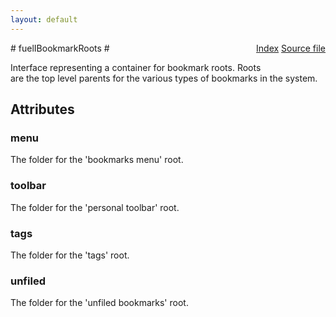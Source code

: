 ```yaml
---
layout: default
---
```

<div class='links' style='float:right'><a href="../index.html">Index</a>
<a href="http://dxr.mozilla.org/mozilla-central/source/browser/fuel/fuelIApplication.idl">Source file</a>
</div>
# fuelIBookmarkRoots #
  
Interface representing a container for bookmark roots. Roots  
are the top level parents for the various types of bookmarks in the system.  
  

## Attributes ##

### menu ###
  
The folder for the 'bookmarks menu' root.  
  

### toolbar ###
  
The folder for the 'personal toolbar' root.  
  

### tags ###
  
The folder for the 'tags' root.  
  

### unfiled ###
  
The folder for the 'unfiled bookmarks' root.  
  
